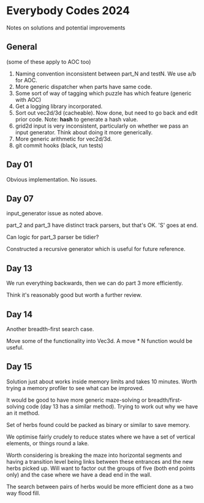 # Everybody Codes 2024

Notes on solutions and potential improvements

## General

(some of these apply to AOC too)

1. Naming convention inconsistent between part_N and testN. We use a/b for AOC. 
2. More generic dispatcher when parts have same code.
3. Some sort of way of tagging which puzzle has which feature (generic with AOC)
4. Get a logging library incorporated.
5. Sort out vec2d/3d (cacheable). Now done, but need to go back and edit prior code. Note: __hash__ to generate a hash value.
6. grid2d input is very inconsistent, particularly on whether we pass an input generator. Think about doing it more generically.
7. More generic arithmetic for vec2d/3d.
8. git commit hooks (black, run tests)

## Day 01

Obvious implementation. No issues.

## Day 07

input_generator issue as noted above.

part_2 and part_3 have distinct track parsers, but that's OK. 'S' goes at end.

Can logic for part_3 parser be tidier?

Constructed a recursive generator which is useful for future reference.

## Day 13

We run everything backwards, then we can do part 3 more efficiently. 

Think it's reasonably good but worth a further review.

## Day 14

Another breadth-first search case.

Move some of the functionality into Vec3d. A move * N function would be useful.

## Day 15

Solution just about works inside memory limits and takes 10 minutes. Worth trying a memory profiler to see what can be improved.

It would be good to have more generic maze-solving or breadth/first-solving code (day 13 has a similar method). Trying to work out why we have an it method.

Set of herbs found could be packed as binary or similar to save memory.

We optimise fairly crudely to reduce states where we have a set of vertical elements, or things round a lake.

Worth considering is breaking the maze into horizontal segments and having a transition level being links between these entrances and the new herbs picked up. Will want to factor out the groups of five (both end points only) and the case where we have a dead end in the wall.

The search between pairs of herbs would be more efficient done as a two way flood fill. 